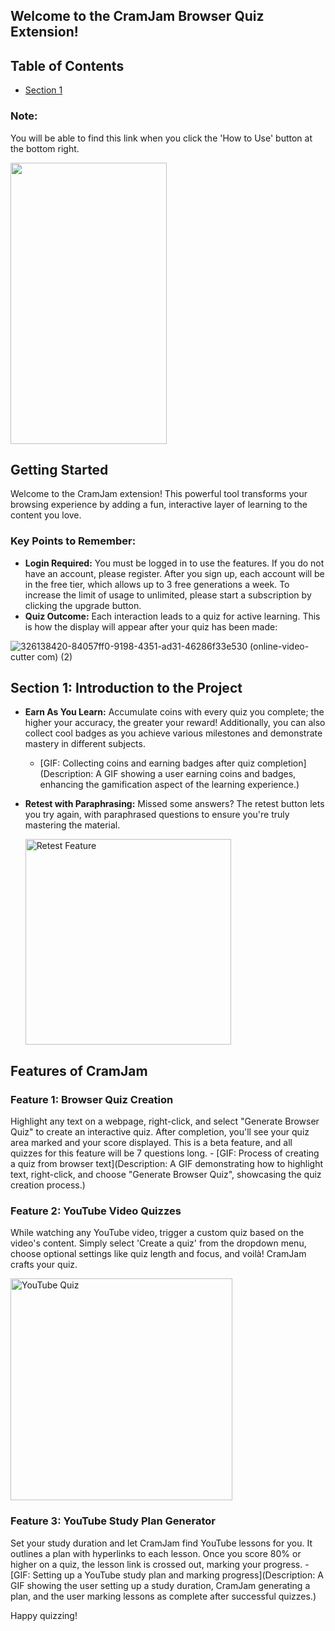 ## Welcome to the CramJam Browser Quiz Extension!


## Table of Contents
- [Section 1](#section-1-introduction-to-the-project)
### Note:
You will be able to find this link when you click the 'How to Use' button at the bottom right.

<img src="https://github.com/WiseCactus/cramjam-extension/assets/76268134/79be44d1-9d00-4349-aed2-c664cd4d4372" width="250" height="450">

## Getting Started
Welcome to the CramJam extension! This powerful tool transforms your browsing experience by adding a fun, interactive layer of learning to the content you love.

### Key Points to Remember:
- **Login Required:** You must be logged in to use the features. If you do not have an account, please register. After you sign up, each account will be in the free tier, which allows up to 3 free generations a week. To increase the limit of usage to unlimited, please start a subscription by clicking the upgrade button.
- **Quiz Outcome:** Each interaction leads to a quiz for active learning. This is how the display will appear after your quiz has been made:
  
![326138420-84057ff0-9198-4351-ad31-46286f33e530 (online-video-cutter com) (2)](https://github.com/WiseCactus/cramjam-extension/assets/76268134/1f99dabb-3dba-4dfc-bad1-c7eec1368943)


## Section 1: Introduction to the Project

- **Earn As You Learn:** Accumulate coins with every quiz you complete; the higher your accuracy, the greater your reward! Additionally, you can also collect cool badges as you achieve various milestones and demonstrate mastery in different subjects.
    - [GIF: Collecting coins and earning badges after quiz completion](Description: A GIF showing a user earning coins and badges, enhancing the gamification aspect of the learning experience.)

- **Retest with Paraphrasing:** Missed some answers? The retest button lets you try again, with paraphrased questions to ensure you're truly mastering the material.
  
  <img width="329" alt="Retest Feature" src="https://github.com/WiseCactus/cramjam-extension/assets/76268134/a719abf3-c4fc-4c5a-9d8d-b1cd84783b75">

## Features of CramJam

### Feature 1: Browser Quiz Creation
Highlight any text on a webpage, right-click, and select "Generate Browser Quiz" to create an interactive quiz. After completion, you'll see your quiz area marked and your score displayed. This is a beta feature, and all quizzes for this feature will be 7 questions long.
    - [GIF: Process of creating a quiz from browser text](Description: A GIF demonstrating how to highlight text, right-click, and choose "Generate Browser Quiz", showcasing the quiz creation process.)

### Feature 2: YouTube Video Quizzes
While watching any YouTube video, trigger a custom quiz based on the video's content. Simply select 'Create a quiz' from the dropdown menu, choose optional settings like quiz length and focus, and voilà! CramJam crafts your quiz.

<img width="355" alt="YouTube Quiz" src="https://github.com/WiseCactus/cramjam-extension/assets/76268134/4cd17f7f-584f-4b0b-879f-99821b046649">

### Feature 3: YouTube Study Plan Generator
Set your study duration and let CramJam find YouTube lessons for you. It outlines a plan with hyperlinks to each lesson. Once you score 80% or higher on a quiz, the lesson link is crossed out, marking your progress.
    - [GIF: Setting up a YouTube study plan and marking progress](Description: A GIF showing the user setting up a study duration, CramJam generating a plan, and the user marking lessons as complete after successful quizzes.)

Happy quizzing!

